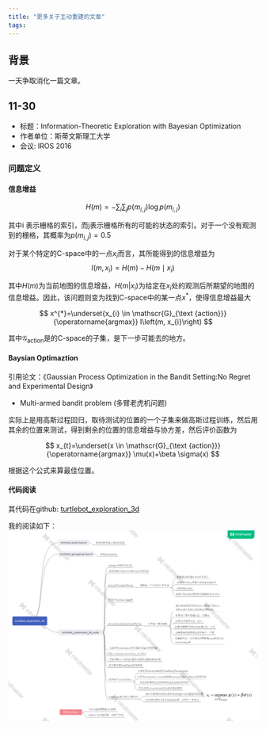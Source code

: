 ```yaml
---
title: "更多关于主动重建的文章"
tags: 
---
```

## 背景

一天争取消化一篇文章。

<!--more-->

## 11-30 
- 标题：Information-Theoretic Exploration with Bayesian Optimization
- 作者单位：斯蒂文斯理工大学
- 会议: IROS 2016

### 问题定义

#### 信息增益
$$
H(m)=-\sum_{i} \sum_{j} p\left(m_{i, j}\right) \log p\left(m_{i, j}\right)
$$

其中i 表示栅格的索引，而j表示栅格所有的可能的状态的索引。对于一个没有观测到的栅格，其概率为$p(m_{i, j}) = 0.5$

对于某个特定的C-space中的一点$x_i$而言，其所能得到的信息增益为
$$
I\left(m, x_{i}\right)=H(m)-H\left(m \mid x_{i}\right)
$$

其中$H(m)$为当前地图的信息增益，$H(m|x_i)$为给定在$x_i$处的观测后所期望的地图的信息增益。因此，该问题则变为找到C-space中的某一点$x^*$，使得信息增益最大

$$
x^{*}=\underset{x_{i} \in \mathscr{G}_{\text {action}}}{\operatorname{argmax}} I\left(m, x_{i}\right)
$$

其中$\mathscr{G}_{\text{action}}$是的C-space的子集，是下一步可能去的地方。

#### Baysian Optimaztion

引用论文：《Gaussian Process Optimization in the Bandit Setting:No Regret and Experimental Design》


- Multi-armed bandit problem (多臂老虎机问题)

实际上是用高斯过程回归，取待测试的位置的一个子集来做高斯过程训练，然后用其余的位置来测试，得到剩余的位置的信息增益与协方差，然后评价函数为

$$
x_{t}=\underset{x \in \mathscr{G}_{\text {action}}}{\operatorname{argmax}} \mu(x)+\beta \sigma(x)
$$

根据这个公式来算最佳位置。

#### 代码阅读

其代码在github: [turtlebot_exploration_3d](https://github.com/RobustFieldAutonomyLab/turtlebot_exploration_3d)

我的阅读如下：
![](/pics/more_active/turtlebot_exploration_3d.png)